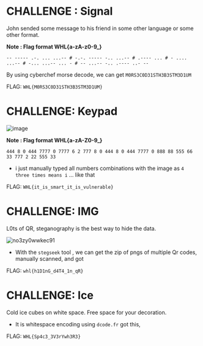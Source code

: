 # CHALLENGE : Signal

John sended some message to his friend in some other language or some other format.

**Note : Flag format WHL{a-zA-z0-9_}**

`-- ----- .-. ... ...-- # -.-. ----- -.. ...-- # .---- ... # - .... ...-- # -... ...-- ... - # -- ...-- -.. .---- ..- --`

By using cyberchef morse decode, we can get `M0RS3C0D31STH3B3STM3D1UM`

FLAG: `WHL{M0RS3C0D31STH3B3STM3D1UM}`


# CHALLENGE: Keypad

![image](https://user-images.githubusercontent.com/66670617/184912664-bbdf428f-1dc4-44da-b600-d136cead4039.png)

**Note : Flag format WHL{a-zA-Z0-9_}**

`444 8 0 444 7777 0 7777 6 2 777 8 0 444 8 0 444 7777 0 888 88 555 66 33 777 2 22 555 33`

- i just manually typed all numbers combinations with the image as `4 three times means i` ... like that 

FLAG: `WHL{it_is_smart_it_is_vulnerable}`

# CHALLENGE: IMG

L0ts of QR, steganography is the best way to hide the data.

![no3zy0wwkec91](https://user-images.githubusercontent.com/66670617/184927208-f4ae51a8-6dc4-42c4-adea-14c1a3ad327f.jpg)

- With the `stegseek` tool , we can get the zip of pngs of multiple Qr codes, manually scanned, and got

FLAG: `whl{h1D1nG_d4T4_1n_qR}`

# CHALLENGE: Ice

Cold ice cubes on white space. Free space for your decoration.

- It is whitespace encoding using `dcode.fr` got this,

FLAG: `WHL{Sp4c3_3V3rYwh3R3}`
